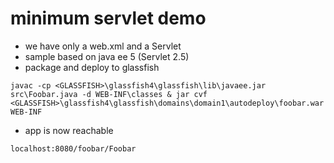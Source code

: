 # minimum servlet demo
* we have only a web.xml and a Servlet
* sample based on java ee 5 (Servlet 2.5)
* package and deploy to glassfish
```
javac -cp <GLASSFISH>\glassfish4\glassfish\lib\javaee.jar src\Foobar.java -d WEB-INF\classes & jar cvf <GLASSFISH>\glassfish4\glassfish\domains\domain1\autodeploy\foobar.war WEB-INF
```
* app is now reachable
```
localhost:8080/foobar/Foobar
```
